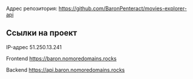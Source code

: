 Адрес репозитория: https://github.com/BaronPenteract/movies-explorer-api

## Ссылки на проект

IP-адрес 51.250.13.241

Frontend https://baron.nomoredomains.rocks

Backend https://api.baron.nomoredomains.rocks
